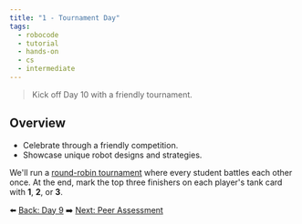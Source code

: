 ```yaml
---
title: "1 - Tournament Day"
tags:
  - robocode
  - tutorial
  - hands-on
  - cs
  - intermediate
---
```


> Kick off Day 10 with a friendly tournament.

## Overview

- Celebrate through a friendly competition.
- Showcase unique robot designs and strategies.

We'll run a [round-robin tournament](/robocode/tournament_format) where every student battles each other once. At the end, mark the top three finishers on each player's tank card with **1**, **2**, or **3**.

⬅️ [Back: Day 9](/robocode/Day-9/index)
➡️ [Next: Peer Assessment](/robocode/Day-10/02_peer_reflection)
